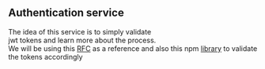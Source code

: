 ## Authentication service

The idea of this service is to simply validate  
jwt tokens and learn more about the process.  
We will be using this [RFC](https://datatracker.ietf.org/doc/html/rfc7519) as a reference and also
this npm [library](https://www.npmjs.com/package/jsonwebtoken) to validate the tokens accordingly  
